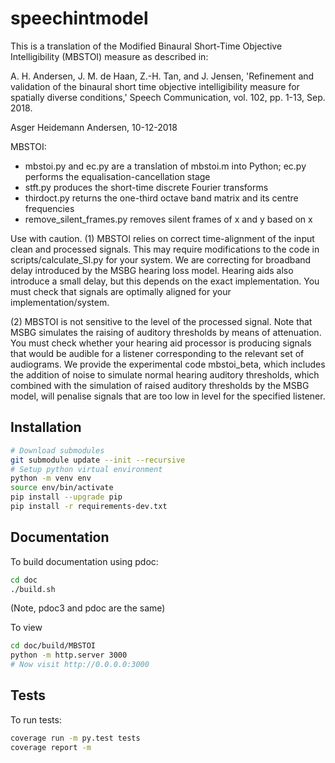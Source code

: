 # speechintmodel

 This is a translation of the Modified Binaural Short-Time
 Objective Intelligibility (MBSTOI) measure as described in:
 
 A. H. Andersen, J. M. de Haan, Z.-H. Tan, and J. Jensen, 'Refinement 
 and validation of the binaural short time objective intelligibility 
 measure for spatially diverse conditions,' Speech Communication, 
 vol. 102, pp. 1-13, Sep. 2018. 
 
 Asger Heidemann Andersen, 10-12-2018

MBSTOI:

- mbstoi.py and ec.py are a translation of mbstoi.m into Python; ec.py performs the equalisation-cancellation stage
- stft.py produces the short-time discrete Fourier transforms
- thirdoct.py returns the one-third octave band matrix and its centre frequencies
- remove_silent_frames.py removes silent frames of x and y based on x

Use with caution.
(1) MBSTOI relies on correct time-alignment of the input clean and 
processed signals. This may require modifications to the code in
scripts/calculate_SI.py for your system. We are correcting for 
broadband delay introduced by the MSBG hearing loss model. Hearing 
aids also introduce a small delay, but this depends on the exact 
implementation. You must check that signals are optimally aligned 
for your implementation/system.

(2) MBSTOI is not sensitive to the level of the processed signal. 
Note that MSBG simulates the raising of auditory thresholds by means 
of attenuation. You must check whether your hearing aid processor 
is producing signals that would be audible for a listener corresponding 
to the relevant set of audiograms. We provide the experimental code
mbstoi_beta, which includes the addition of noise to simulate
normal hearing auditory thresholds, which combined with the simulation
of raised auditory thresholds by the MSBG model, will penalise signals
that are too low in level for the specified listener.

## Installation

```bash
# Download submodules
git submodule update --init --recursive
# Setup python virtual environment
python -m venv env
source env/bin/activate
pip install --upgrade pip
pip install -r requirements-dev.txt
```

## Documentation

To build documentation using pdoc:

```bash
cd doc
./build.sh
```

(Note, pdoc3 and pdoc are the same)

To view

```bash
cd doc/build/MBSTOI
python -m http.server 3000
# Now visit http://0.0.0.0:3000
```

## Tests

To run tests:

```bash
coverage run -m py.test tests
coverage report -m
```
